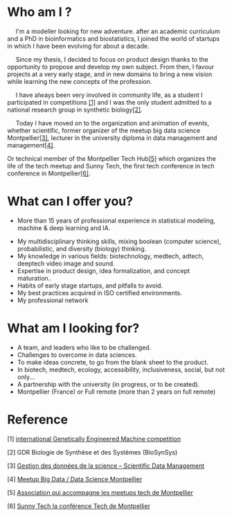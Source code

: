 # **Who am I ?**  
&nbsp;&nbsp;&nbsp;&nbsp;&nbsp;I'm a modeller looking for new adventure. after an academic curriculum and a PhD in bioinformatics and biostatistics, I joined the world of startups in which I have been evolving for about a decade.

&nbsp;&nbsp;&nbsp;&nbsp;&nbsp;Since my thesis, I decided to focus on product design thanks to the opportunity to propose and develop my own subject. From then, I favour projects at a very early stage, and in new domains to bring a new vision while learning the new concepts of the profession.

&nbsp;&nbsp;&nbsp;&nbsp;&nbsp;I have always been very involved in community life, as a student I participated in competitions [[1]](#iGEM) and I was the only student admitted to a national research group in synthetic biology[[2]](#GDR). 

&nbsp;&nbsp;&nbsp;&nbsp;&nbsp;Today I have moved on to the organization and animation of events, whether scientific, 
former organizer of the meetup big data science Montpellier[[3]](#BDSM), lecturer in the university diploma in data management and management[[4]](#ISDM).

Or technical member of the Montpellier Tech Hub[[5]](#Techhub) which organizes the life of the tech meetup and Sunny Tech, the first tech conference in tech conference in Montpellier[[6]](#sunny).

# **What can I offer you?**
+ More than 15 years of professional experience in statistical modeling, machine & deep learning and IA. 
- My multidisciplinary thinking skills, mixing boolean (computer science), probabilistic, and diversity (biology) thinking.
- My knowledge in various fields: biotechnology, medtech, adtech, deeptech video image and sound. 
- Expertise in product design, idea formalization, and concept maturation..
- Habits of early stage startups, and pitfalls to avoid. 
- My best practices acquired in ISO certified environments.
- My professional network


# **What am I looking for?**
- A team, and leaders who like to be challenged.
- Challenges to overcome in data sciences.  
- To make ideas concrete, to go from the blank sheet to the product.
- In biotech, medtech, ecology, accessibility, inclusiveness, social, but not only...
- A partnership with the university (in progress, or to be created).
- Montpellier (France) or Full remote (more than 2 years on full remote)
# **Reference**

<a name="iGEM">[1]</a>
    [international Genetically Engineered Machine competition](http://2007.igem.org/Paris)
  
<a name="GDR">[2]</a>
    GDR Biologie de Synthèse et des Systèmes (BioSynSys)

<a name="ISDM">[3]</a>
    [Gestion des données de la science – Scientific Data Management](https://sdm.edu.umontpellier.fr/)

<a name="BDSM">[4]</a>
    [Meetup Big Data / Data Science Montpellier](https://www.meetup.com/fr-FR/Big-Data-Science-Montpellier/)
  
  <a name="Techhub">[5]</a>
    [Association qui accompagne les meetups tech de Montpellier](https://www.montpellier-techhub.org/)

  <a name="sunny">[6]</a>
    [Sunny Tech la conférence Tech de Montpellier](https://sunny-tech.io/)
